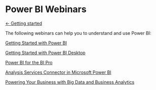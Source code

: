 <properties 
   pageTitle="Power BI Webinars"
   description="Power BI Webinars"
   services="powerbi" 
   documentationCenter="" 
   authors="pcw3187" 
   manager="mblythe" 
   editor=""
   tags=""/>
 
<tags
   ms.service="powerbi"
   ms.devlang="NA"
   ms.topic="article"
   ms.tgt_pltfrm="NA"
   ms.workload="powerbi"
   ms.date="10/14/2015"
   ms.author="v-pawrig"/>
# Power BI Webinars

[← Getting started](https://support.powerbi.com/knowledgebase/topics/63037-getting-started)

The following webinars can help you to understand and use Power BI:

[Getting Started with Power BI](http://w.on24.com/r.htm?e=962188&s=1&k=64B23C31A95E0389C878DA4F0B3395D8&partnerref=PBIcom)

[Getting Started with Power BI Desktop](http://w.on24.com/r.htm?e=966240&s=1&k=BF7E605ACE81A7E3E9F21024D9CAA881&partnerref=PBIcom)

[Power BI for the BI Pro](http://w.on24.com/r.htm?e=962016&s=1&k=C884EE5DDACA36C140C527A56281C23C&partnerref=PBIcom)

[Analysis Services Connector in Microsoft Power BI](http://w.on24.com/r.htm?e=947767&s=1&k=3D199B4D73D941F188EFFDEEE0B483DB&partnerref=PBIcom)

[Powering Your Business with Big Data and Business Analytics](http://w.on24.com/r.htm?e=910765&s=1&k=6660F15722BD9D2702F7EB4047AAB139&partnerref=PBIcom)

